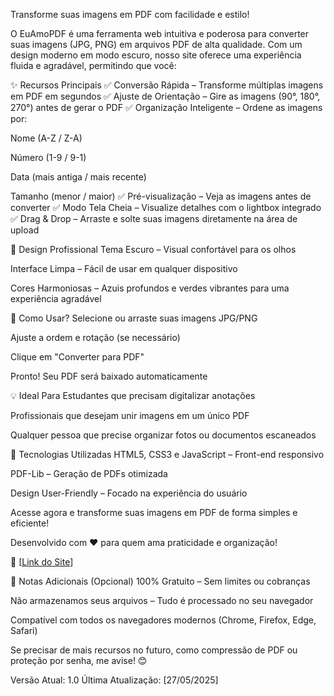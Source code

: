 Transforme suas imagens em PDF com facilidade e estilo!

O EuAmoPDF é uma ferramenta web intuitiva e poderosa para converter suas imagens (JPG, PNG) em arquivos PDF de alta qualidade. Com um design moderno em modo escuro, nosso site oferece uma experiência fluida e agradável, permitindo que você:

✨ Recursos Principais
✅ Conversão Rápida – Transforme múltiplas imagens em PDF em segundos
✅ Ajuste de Orientação – Gire as imagens (90°, 180°, 270°) antes de gerar o PDF
✅ Organização Inteligente – Ordene as imagens por:

Nome (A-Z / Z-A)

Número (1-9 / 9-1)

Data (mais antiga / mais recente)

Tamanho (menor / maior)
✅ Pré-visualização – Veja as imagens antes de converter
✅ Modo Tela Cheia – Visualize detalhes com o lightbox integrado
✅ Drag & Drop – Arraste e solte suas imagens diretamente na área de upload

🎨 Design Profissional
Tema Escuro – Visual confortável para os olhos

Interface Limpa – Fácil de usar em qualquer dispositivo

Cores Harmoniosas – Azuis profundos e verdes vibrantes para uma experiência agradável

📁 Como Usar?
Selecione ou arraste suas imagens JPG/PNG

Ajuste a ordem e rotação (se necessário)

Clique em "Converter para PDF"

Pronto! Seu PDF será baixado automaticamente

💡 Ideal Para
Estudantes que precisam digitalizar anotações

Profissionais que desejam unir imagens em um único PDF

Qualquer pessoa que precise organizar fotos ou documentos escaneados

🚀 Tecnologias Utilizadas
HTML5, CSS3 e JavaScript – Front-end responsivo

PDF-Lib – Geração de PDFs otimizada

Design User-Friendly – Focado na experiência do usuário

Acesse agora e transforme suas imagens em PDF de forma simples e eficiente!

Desenvolvido com ❤️ para quem ama praticidade e organização!

🔗 [[Link do Site](https://euamopdf.vercel.app/)] 

📌 Notas Adicionais (Opcional)
100% Gratuito – Sem limites ou cobranças

Não armazenamos seus arquivos – Tudo é processado no seu navegador

Compatível com todos os navegadores modernos (Chrome, Firefox, Edge, Safari)

Se precisar de mais recursos no futuro, como compressão de PDF ou proteção por senha, me avise! 😊

Versão Atual: 1.0
Última Atualização: [27/05/2025]
